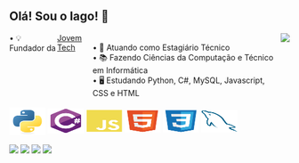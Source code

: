 ## Olá! Sou o Iago! 👋

<div style="display: flex" align="left">
  • 💡 Fundador da <a href="https://jovemtech.com.br">Jovem Tech</a>
  <br>
  • 💼 Atuando como Estagiário Técnico
  <br>
  • 📚 Fazendo Ciências da Computação e Técnico em Informática
  <br>
  • 🖥️ Estudando Python, C#, MySQL, Javascript, CSS e HTML
  <br><br>

  <a href="https://github.com/oliveira-iago">
<!--
  <img height = "180em" src = "https://github-readme-stats.vercel.app/api?username=oliveira-iago&show_icons=true&theme=dracula&include_all_commits=true&count_private=true">
-->
  <img height = "135em" src = "https://github-readme-stats.vercel.app/api/top-langs/?username=oliveira-iago&layout=compact&langs_count=7&theme=dracula">
  </a>
</div>

<div style="display: inline_block" align="left">
  <img align="center" alt="Iago-Python" height="50" width="65" src="https://raw.githubusercontent.com/devicons/devicon/master/icons/python/python-original.svg">
  <img align="center" alt="Iago-Csharp" height="45" width="65" src="https://raw.githubusercontent.com/devicons/devicon/master/icons/csharp/csharp-original.svg">
  <img align="center" alt="Iago-Js"     height="40" width="65" src="https://raw.githubusercontent.com/devicons/devicon/master/icons/javascript/javascript-plain.svg">
  <img align="center" alt="Iago-HTML"   height="40" width="65" src="https://raw.githubusercontent.com/devicons/devicon/master/icons/html5/html5-original.svg">
  <img align="center" alt="Iago-CSS"    height="40" width="65" src="https://raw.githubusercontent.com/devicons/devicon/master/icons/css3/css3-original.svg">
  <img align="center" alt="Iago-MySQL"  height="40" width="65" src="https://raw.githubusercontent.com/devicons/devicon/master/icons/mysql/mysql-original.svg">
</div>
<br/>
<div height="60" align="left">
  <a height="60" href="https://www.linkedin.com/in/iagoalvesoliveira" target="_blank"><img src="https://img.shields.io/badge/-LinkedIn-%230077B5?style=for-the-badge&logo=linkedin&logoColor=white" target="_blank"></a>
  <a height="60" href="https://www.youtube.com/channel/UC3EHSPdxtfPLLEQZvc-yhaQ" target="_blank"><img src="https://img.shields.io/badge/YouTube-FF0000?style=for-the-badge&logo=youtube&logoColor=white" target="_blank"></a>
  <a height="60" href="https://www.instagram.com/jovemtech.oficial/" target="_blank"><img src="https://img.shields.io/badge/-Instagram-%23E4405F?style=for-the-badge&logo=instagram&logoColor=white" target="_blank"></a>
  <a height="60" href="mailto:iagoleonardo.il51@gmail.com"><img src="https://img.shields.io/badge/Gmail-D14836?style=for-the-badge&logo=gmail&logoColor=white" target="_blank"></a>
</div>
